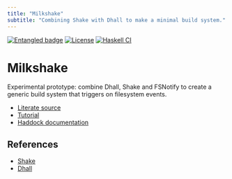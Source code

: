 ```yaml
---
title: "Milkshake"
subtitle: "Combining Shake with Dhall to make a minimal build system."
---
```


[![Entangled badge](https://img.shields.io/badge/entangled-Use%20the%20source!-%2300aeff)](https://entangled.github.io/)
[![License](https://img.shields.io/badge/License-Apache%202.0-blue.svg)](https://opensource.org/licenses/Apache-2.0)
[![Haskell CI](https://github.com/entangled/milkshake/actions/workflows/haskell.yml/badge.svg)](https://github.com/entangled/milkshake/actions/workflows/haskell.yml)

# Milkshake
Experimental prototype: combine Dhall, Shake and FSNotify to create a generic build system that triggers on filesystem events.

- [Literate source](milkshake.md)
- [Tutorial](tutorial.md)
- [Haddock documentation](./haddock/index.html)

## References

- [Shake](https://shakebuild.com/)
- [Dhall](https://dhall-lang.org/)
